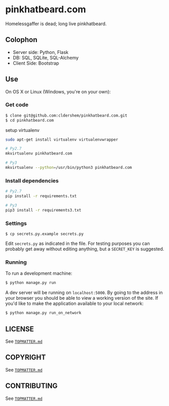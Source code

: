 # pinkhatbeard.com
Homelessgaffer is dead; long live pinkhatbeard.

## Colophon
- Server side: Python, Flask
- DB: SQL, SQLite, SQL-Alchemy
- Client Side: Bootstrap

## Use
On OS X or Linux (Windows, you're on your own):

### Get code
```sh
$ clone git@github.com:cldershem/pinkhatbeard.com.git
$ cd pinkhatbeard.com
```

setup virtualenv
```sh
sudo apt-get install virtualenv virtualenvwrapper

# Py2.7
mkvirtualenv pinkhatbeard.com

# Py3
mkvirtualenv --python=/usr/bin/python3 pinkhatbeard.com
```

### Install dependencies
```sh
# Py2.7
pip install -r requirements.txt

# Py3
pip3 install -r requirements3.txt
```

### Settings
```
$ cp secrets.py.example secrets.py
```

Edit `secrets.py` as indicated in the file.  For testing purposes you can
probably get away without editing anything, but a `SECRET_KEY` is suggested.

### Running
To run a development machine:

```sh
$ python manage.py run
```

A dev server will be running on `localhost:5000`.  By going to the address in
your browser you should be able to view a working version of the site. If you'd
like to make the application available to your local network:

```sh
$ python manage.py run_on_network
```

## LICENSE
See [`TOPMATTER.md`](https://github.com/cldershem/pinkhatbeard.com/blob/master/TOPMATTER.md#license)
## COPYRIGHT
See [`TOPMATTER.md`](https://github.com/cldershem/pinkhatbeard.com/blob/master/TOPMATTER.md#copyright)
## CONTRIBUTING
See [`TOPMATTER.md`](https://github.com/cldershem/pinkhatbeard.com/blob/master/TOPMATTER.md#contributing)
